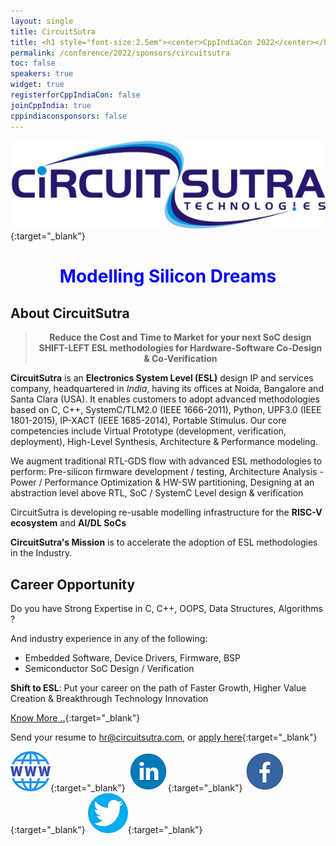 ```yaml
---
layout: single
title: CircuitSutra
title: <h1 style="font-size:2.5em"><center>CppIndiaCon 2022</center></h1><center><p style="font-size:1.5em">Gold Sponsor
permalink: /conference/2022/sponsors/circuitsutra
toc: false
speakers: true
widget: true
registerforCppIndiaCon: false
joinCppIndia: true
cppindiaconsponsors: false
---
```


[![CircuitSutra](/conference/2021/sponsors/circuitsutra.jpg "CircuitSutra")](https://www.circuitsutra.com/){:target="_blank"}
<!-- <center> Modelling Silicon Dreams</center> -->
<h1 style="font-size:2em; color:blue"><center>Modelling Silicon Dreams</center></h1>

## About CircuitSutra
<!-- 
>***Reduce the Cost and Time to Market for your next SoC design***
***SHIFT-LEFT ESL methodologies for Hardware-Software Co-Design & Co-Verification*** -->

> **<center>Reduce the Cost and Time to Market for your next SoC design</center>**
> **<center>SHIFT-LEFT ESL methodologies for Hardware-Software Co-Design & Co-Verification</center>**


**CircuitSutra** is an **Electronics System Level (ESL)** design IP and services company, headquartered in *India*, having its offices at Noida, Bangalore and Santa Clara (USA). It enables customers to adopt advanced methodologies based on C, C++, SystemC/TLM2.0 (IEEE 1666-2011), Python, UPF3.0 (IEEE 1801-2015), IP-XACT (IEEE 1685-2014), Portable Stimulus. Our core competencies include Virtual Prototype (development, verification, deployment), High-Level Synthesis, Architecture & Performance modeling.

We augment traditional RTL-GDS flow with advanced ESL methodologies to perform: Pre-silicon firmware development / testing, Architecture Analysis - Power / Performance Optimization & HW-SW partitioning, Designing at an abstraction level above RTL, SoC / SystemC Level design & verification

CircuitSutra is developing re-usable modelling infrastructure for the **RISC-V ecosystem** and **AI/DL SoCs**
 
**CircuitSutra's Mission** is to accelerate the adoption of ESL methodologies in the Industry.

## Career Opportunity
Do you have Strong Expertise in C, C++, OOPS, Data Structures, Algorithms ?

And industry experience in any of the following:
- Embedded Software, Device Drivers, Firmware, BSP
- Semiconductor SoC Design / Verification  

**Shift to ESL**: Put your career on the path of Faster Growth, Higher Value Creation & Breakthrough Technology Innovation 

[Know More ..](https://www.circuitsutra.com/opportunities_esl_embedded.html){:target="_blank"}

Send your resume to <hr@circuitsutra.com>, or [apply here](https://www.circuitsutra.com/opportunities.html){:target="_blank"}


[![CircuitSutra](/assets/images/www.png "CircuitSutra")](https://www.circuitsutra.com/){:target="_blank"}
[![CircuitSutra](/assets/images/linkedin.png "CircuitSutra")](https://www.linkedin.com/company/1013850/admin/){:target="_blank"}
[![CircuitSutra](/assets/images/facebook.jpg "CircuitSutra")](https://www.facebook.com/CircuitSutra/){:target="_blank"}
[![CircuitSutra](/assets/images/twitter.png "CircuitSutra")](https://twitter.com/CircuitSutra){:target="_blank"}

